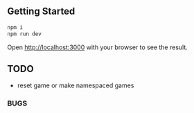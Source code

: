 ## Getting Started

```bash
npm i
npm run dev
```

Open [http://localhost:3000](http://localhost:3000) with your browser to see the result.

## TODO

- reset game or make namespaced games

### BUGS
